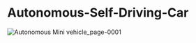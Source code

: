 # Autonomous-Self-Driving-Car

![Autonomous Mini vehicle_page-0001](https://github.com/kiran-bsv/Autonomous-Self-Driving-Car/assets/89276963/b6eaf2eb-d17b-4cc3-8ea2-32ebd7be0033)
